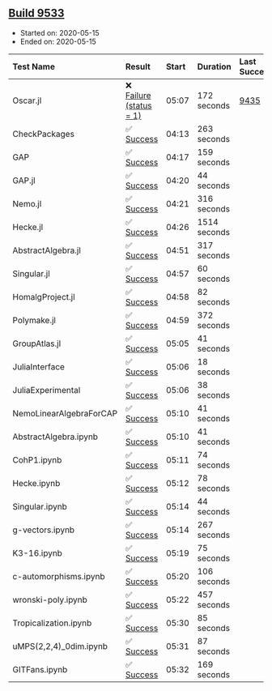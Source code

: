 ## [Build 9533](https://oscarci.mathematik.uni-kl.de/job/oscar/9533/)

* Started on: 2020-05-15
* Ended on: 2020-05-15

| Test Name    | Result | Start | Duration | Last Success | First Failure |
|:-------------|:-------|:------|:---------|:-------------|:--------------|
| Oscar.jl | ❌ [Failure (status = 1)](https://oscarci.mathematik.uni-kl.de/job/oscar/9533/artifact/logs/build-9533/Oscar.jl.log) | 05:07 | 172 seconds | [9435](https://oscarci.mathematik.uni-kl.de/job/oscar/9435/) | [9436](https://oscarci.mathematik.uni-kl.de/job/oscar/9436/) |
| CheckPackages | ✅ [Success](https://oscarci.mathematik.uni-kl.de/job/oscar/9533/artifact/logs/build-9533/CheckPackages.log) | 04:13 | 263 seconds |  |  |
| GAP | ✅ [Success](https://oscarci.mathematik.uni-kl.de/job/oscar/9533/artifact/logs/build-9533/GAP.log) | 04:17 | 159 seconds |  |  |
| GAP.jl | ✅ [Success](https://oscarci.mathematik.uni-kl.de/job/oscar/9533/artifact/logs/build-9533/GAP.jl.log) | 04:20 | 44 seconds |  |  |
| Nemo.jl | ✅ [Success](https://oscarci.mathematik.uni-kl.de/job/oscar/9533/artifact/logs/build-9533/Nemo.jl.log) | 04:21 | 316 seconds |  |  |
| Hecke.jl | ✅ [Success](https://oscarci.mathematik.uni-kl.de/job/oscar/9533/artifact/logs/build-9533/Hecke.jl.log) | 04:26 | 1514 seconds |  |  |
| AbstractAlgebra.jl | ✅ [Success](https://oscarci.mathematik.uni-kl.de/job/oscar/9533/artifact/logs/build-9533/AbstractAlgebra.jl.log) | 04:51 | 317 seconds |  |  |
| Singular.jl | ✅ [Success](https://oscarci.mathematik.uni-kl.de/job/oscar/9533/artifact/logs/build-9533/Singular.jl.log) | 04:57 | 60 seconds |  |  |
| HomalgProject.jl | ✅ [Success](https://oscarci.mathematik.uni-kl.de/job/oscar/9533/artifact/logs/build-9533/HomalgProject.jl.log) | 04:58 | 82 seconds |  |  |
| Polymake.jl | ✅ [Success](https://oscarci.mathematik.uni-kl.de/job/oscar/9533/artifact/logs/build-9533/Polymake.jl.log) | 04:59 | 372 seconds |  |  |
| GroupAtlas.jl | ✅ [Success](https://oscarci.mathematik.uni-kl.de/job/oscar/9533/artifact/logs/build-9533/GroupAtlas.jl.log) | 05:05 | 41 seconds |  |  |
| JuliaInterface | ✅ [Success](https://oscarci.mathematik.uni-kl.de/job/oscar/9533/artifact/logs/build-9533/JuliaInterface.log) | 05:06 | 18 seconds |  |  |
| JuliaExperimental | ✅ [Success](https://oscarci.mathematik.uni-kl.de/job/oscar/9533/artifact/logs/build-9533/JuliaExperimental.log) | 05:06 | 38 seconds |  |  |
| NemoLinearAlgebraForCAP | ✅ [Success](https://oscarci.mathematik.uni-kl.de/job/oscar/9533/artifact/logs/build-9533/NemoLinearAlgebraForCAP.log) | 05:10 | 41 seconds |  |  |
| AbstractAlgebra.ipynb | ✅ [Success](https://oscarci.mathematik.uni-kl.de/job/oscar/9533/artifact/logs/build-9533/AbstractAlgebra.ipynb.log) | 05:10 | 41 seconds |  |  |
| CohP1.ipynb | ✅ [Success](https://oscarci.mathematik.uni-kl.de/job/oscar/9533/artifact/logs/build-9533/CohP1.ipynb.log) | 05:11 | 74 seconds |  |  |
| Hecke.ipynb | ✅ [Success](https://oscarci.mathematik.uni-kl.de/job/oscar/9533/artifact/logs/build-9533/Hecke.ipynb.log) | 05:12 | 78 seconds |  |  |
| Singular.ipynb | ✅ [Success](https://oscarci.mathematik.uni-kl.de/job/oscar/9533/artifact/logs/build-9533/Singular.ipynb.log) | 05:14 | 44 seconds |  |  |
| g-vectors.ipynb | ✅ [Success](https://oscarci.mathematik.uni-kl.de/job/oscar/9533/artifact/logs/build-9533/g-vectors.ipynb.log) | 05:14 | 267 seconds |  |  |
| K3-16.ipynb | ✅ [Success](https://oscarci.mathematik.uni-kl.de/job/oscar/9533/artifact/logs/build-9533/K3-16.ipynb.log) | 05:19 | 75 seconds |  |  |
| c-automorphisms.ipynb | ✅ [Success](https://oscarci.mathematik.uni-kl.de/job/oscar/9533/artifact/logs/build-9533/c-automorphisms.ipynb.log) | 05:20 | 106 seconds |  |  |
| wronski-poly.ipynb | ✅ [Success](https://oscarci.mathematik.uni-kl.de/job/oscar/9533/artifact/logs/build-9533/wronski-poly.ipynb.log) | 05:22 | 457 seconds |  |  |
| Tropicalization.ipynb | ✅ [Success](https://oscarci.mathematik.uni-kl.de/job/oscar/9533/artifact/logs/build-9533/Tropicalization.ipynb.log) | 05:30 | 85 seconds |  |  |
| uMPS(2,2,4)_0dim.ipynb | ✅ [Success](https://oscarci.mathematik.uni-kl.de/job/oscar/9533/artifact/logs/build-9533/uMPS-2-2-4-_0dim.ipynb.log) | 05:31 | 87 seconds |  |  |
| GITFans.ipynb | ✅ [Success](https://oscarci.mathematik.uni-kl.de/job/oscar/9533/artifact/logs/build-9533/GITFans.ipynb.log) | 05:32 | 169 seconds |  |  |
